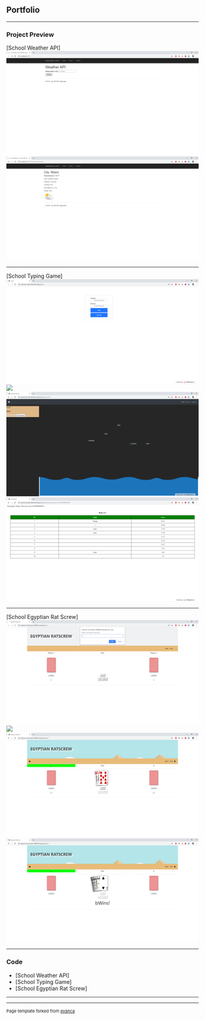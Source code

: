 ## Portfolio

---

### Project Preview

[School Weather API] <!--add link later(/sample_page)-->
<img src="images/Enter_City_Weather_API.png?raw=true"/>
<img src="images/Current_Weather_Weather_API.png?raw=true"/>

---
[School Typing Game]<!--add link later(/pdf/sample_presentation.pdf)-->
<img src="images/TypingGame/Typing_Game_Login.png?raw=true"/>
<img src="images/TypingGame/Typing_Game_Empty.png?raw=true"/>
<img src="images/TypingGame/Typing_Game_Playing.png?raw=true"/>
<img src="images/TypingGame/Typing_Game_Scores.png?raw=true"/>

---
[School Egyptian Rat Screw] <!--add link later(http://example.com/)-->
<img src="images/EgyptianRatScrew/Connect_To_Ratscrew.png?raw=true"/>
<img src="images/EgyptianRatScrew/Playy_Card_Ratscrew.png?raw=true"/>
<img src="images/EgyptianRatScrew/Face_Card_Condition_Ratscrew.png?raw=true"/>
<img src="images/EgyptianRatScrew/Player_Won_Ratscrew.png?raw=true"/>

---

### Code

- [School Weather API] <!--(http://example.com/)-->
- [School Typing Game] <!--(http://example.com/)-->
- [School Egyptian Rat Screw] <!--(http://example.com/)-->

---




---
<p style="font-size:11px">Page template forked from <a href="https://github.com/evanca/quick-portfolio">evanca</a></p>
<!-- Remove above link if you don't want to attibute -->
